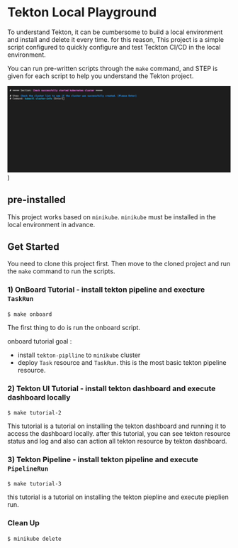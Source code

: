 
# Tekton Local Playground

To understand Tekton, it can be cumbersome to build a local environment and install and delete it every time.
for this reason, This project is a simple script configured to quickly configure and test Teckton CI/CD in the local environment.

You can run pre-written scripts through the `make` command, and STEP is given for each script to help you understand the Tekton project.

![onboard-gif](./static/onboard-local-playground-gif.gif))

## pre-installed

This project works based on `minikube`. 
`minikube` must be installed in the local environment in advance.

## Get Started

You need to clone this project first.
Then move to the cloned project and run the `make` command to run the scripts.

### 1) OnBoard Tutorial - install tekton pipeline and execture `TaskRun`

```
$ make onboard
```

The first thing to do is run the onboard script. 

onboard tutorial goal :

* install `tekton-piplline` to `minikube` cluster
* deploy `Task` resource and `TaskRun`. this is the most basic tekton pipeline resource.

### 2) Tekton UI Tutorial - install tekton dashboard and execute dashboard locally

```
$ make tutorial-2
```

This tutorial is a tutorial on installing the tekton dashboard and running it to access the dashboard locally.
after this tutorial, you can see tekton resource status and log and also can action all tekton resource by tekton dashboard.

### 3) Tekton Pipeline - install tekton pipeline and execute `PipelineRun`

```
$ make tutorial-3
```

this tutorial is a tutorial on installing the tekton piepline and execute pieplien run.


### Clean Up

```
$ minikube delete
```
